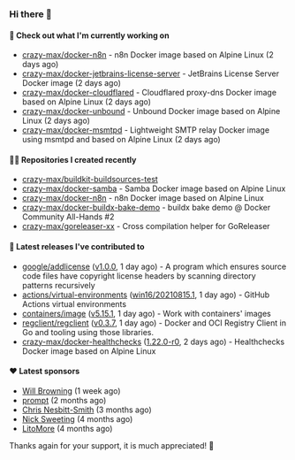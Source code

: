 ### Hi there 👋

#### 👷 Check out what I'm currently working on

- [crazy-max/docker-n8n](https://github.com/crazy-max/docker-n8n) - n8n Docker image based on Alpine Linux (2 days ago)
- [crazy-max/docker-jetbrains-license-server](https://github.com/crazy-max/docker-jetbrains-license-server) - JetBrains License Server Docker image (2 days ago)
- [crazy-max/docker-cloudflared](https://github.com/crazy-max/docker-cloudflared) - Cloudflared proxy-dns Docker image based on Alpine Linux (2 days ago)
- [crazy-max/docker-unbound](https://github.com/crazy-max/docker-unbound) - Unbound Docker image based on Alpine Linux (2 days ago)
- [crazy-max/docker-msmtpd](https://github.com/crazy-max/docker-msmtpd) - Lightweight SMTP relay Docker image using msmtpd and based on Alpine Linux (2 days ago)

#### 👨‍💻 Repositories I created recently

- [crazy-max/buildkit-buildsources-test](https://github.com/crazy-max/buildkit-buildsources-test)
- [crazy-max/docker-samba](https://github.com/crazy-max/docker-samba) - Samba Docker image based on Alpine Linux
- [crazy-max/docker-n8n](https://github.com/crazy-max/docker-n8n) - n8n Docker image based on Alpine Linux
- [crazy-max/docker-buildx-bake-demo](https://github.com/crazy-max/docker-buildx-bake-demo) - buildx bake demo @ Docker Community All-Hands #2
- [crazy-max/goreleaser-xx](https://github.com/crazy-max/goreleaser-xx) - Cross compilation helper for GoReleaser

#### 🚀 Latest releases I've contributed to

- [google/addlicense](https://github.com/google/addlicense) ([v1.0.0](https://github.com/google/addlicense/releases/tag/v1.0.0), 1 day ago) - A program which ensures source code files have copyright license headers by scanning directory patterns recursively
- [actions/virtual-environments](https://github.com/actions/virtual-environments) ([win16/20210815.1](https://github.com/actions/virtual-environments/releases/tag/win16%2F20210815.1), 1 day ago) - GitHub Actions virtual environments
- [containers/image](https://github.com/containers/image) ([v5.15.1](https://github.com/containers/image/releases/tag/v5.15.1), 1 day ago) - Work with containers&#39; images
- [regclient/regclient](https://github.com/regclient/regclient) ([v0.3.7](https://github.com/regclient/regclient/releases/tag/v0.3.7), 1 day ago) - Docker and OCI Registry Client in Go and tooling using those libraries.
- [crazy-max/docker-healthchecks](https://github.com/crazy-max/docker-healthchecks) ([1.22.0-r0](https://github.com/crazy-max/docker-healthchecks/releases/tag/1.22.0-r0), 2 days ago) - Healthchecks Docker image based on Alpine Linux

#### ❤️ Latest sponsors
- [Will Browning](https://github.com/willbrowningme) (1 week ago)
- [prompt](https://github.com/pr-mpt) (2 months ago)
- [Chris Nesbitt-Smith](https://github.com/chrisns) (3 months ago)
- [Nick Sweeting](https://github.com/pirate) (4 months ago)
- [LitoMore](https://github.com/LitoMore) (4 months ago)

Thanks again for your support, it is much appreciated! 🙏
